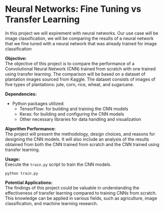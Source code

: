 # Neural Networks: Fine Tuning vs Transfer Learning
 In this project we will expirement with neural networks. Our use case will be image classification, we will be comparing the results of a neural network that we fine tuned with a neural network that was already trained for image classification
 
**Objective:**  
The objective of this project is to compare the performance of a Convolutional Neural Network (CNN) trained from scratch with one trained using transfer learning. The comparison will be based on a dataset of plantation images sourced from Kaggle. The dataset consists of images of five types of plantations: jute, corn, rice, wheat, and sugarcane.

**Dependencies:**  
- Python packages utilized:
  - TensorFlow: for building and training the CNN models
  - Keras: for building and configuring the CNN models
  - Other necessary libraries for data handling and visualization

**Algorithm Performance:**  
The project will present the methodology, design choices, and reasons for designing the CNN models. It will also include an analysis of the results obtained from both the CNN trained from scratch and the CNN trained using transfer learning. 

**Usage:**  
Execute the `train.py` script to train the CNN models. 
```
python train.py
```

**Potential Applications:**  
The findings of this project could be valuable in understanding the effectiveness of transfer learning compared to training CNNs from scratch. This knowledge can be applied in various fields, such as agriculture, image classification, and machine learning research.
